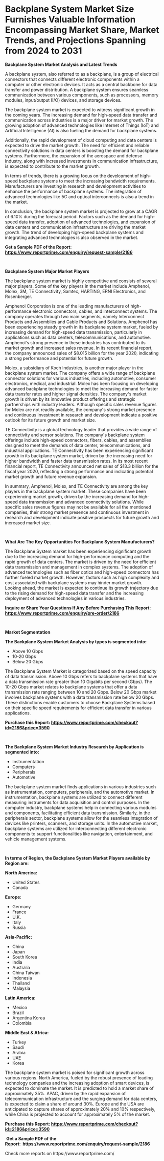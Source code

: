<p><h1>Backplane System Market Size Furnishes Valuable Information Encompassing Market Share, Market Trends, and Projections Spanning from 2024 to 2031</h1></p><p><strong>Backplane System Market Analysis and Latest Trends</strong></p>
<p><p>A backplane system, also referred to as a backplane, is a group of electrical connectors that connects different electronic components within a computer or other electronic devices. It acts as a central backbone for data transfer and power distribution. A backplane system ensures seamless communication between various components, such as processors, memory modules, input/output (I/O) devices, and storage devices.</p><p>The backplane system market is expected to witness significant growth in the coming years. The increasing demand for high-speed data transfer and communication across industries is a major driver for market growth. The growing adoption of advanced technologies like Internet of Things (IoT) and Artificial Intelligence (AI) is also fueling the demand for backplane systems.</p><p>Additionally, the rapid development of cloud computing and data centers is expected to drive the market growth. The need for efficient and reliable connectivity solutions in data centers is boosting the demand for backplane systems. Furthermore, the expansion of the aerospace and defense industry, along with increased investments in communication infrastructure, is expected to contribute to the market growth.</p><p>In terms of trends, there is a growing focus on the development of high-speed backplane systems to meet the increasing bandwidth requirements. Manufacturers are investing in research and development activities to enhance the performance of backplane systems. The integration of advanced technologies like 5G and optical interconnects is also a trend in the market.</p><p>In conclusion, the backplane system market is projected to grow at a CAGR of 6.10% during the forecast period. Factors such as the demand for high-speed data transfer, adoption of advanced technologies, and expansion of data centers and communication infrastructure are driving the market growth. The trend of developing high-speed backplane systems and integrating advanced technologies is also observed in the market.</p></p>
<p><strong>Get a Sample PDF of the Report:&nbsp; <a href="https://www.reportprime.com/enquiry/request-sample/2186">https://www.reportprime.com/enquiry/request-sample/2186</a></strong></p>
<p>&nbsp;</p>
<p><strong>Backplane System Major Market Players</strong></p>
<p><p>The backplane system market is highly competitive and consists of several major players. Some of the key players in the market include Amphenol, Molex, 3M, TE Connectivity, Samtec, HARTING, ERNI Electronics, and Rosenberger.</p><p>Amphenol Corporation is one of the leading manufacturers of high-performance electronic connectors, cables, and interconnect systems. The company operates through two main segments, namely Interconnect Products and Assemblies and Cable Products and Solutions. Amphenol has been experiencing steady growth in its backplane system market, fueled by increasing demand for high-speed data transmission, particularly in applications such as data centers, telecommunications, and automotive. Amphenol's strong presence in these industries has contributed to its market growth and increased sales revenue. In its recent financial report, the company announced sales of $8.015 billion for the year 2020, indicating a strong performance and potential for future growth.</p><p>Molex, a subsidiary of Koch Industries, is another major player in the backplane system market. The company offers a wide range of backplane connector solutions for various industries, including automotive, consumer electronics, medical, and industrial. Molex has been focusing on developing advanced backplane technologies to meet the increasing demand for faster data transfer rates and higher signal densities. The company's market growth is driven by its innovative product offerings and strategic partnerships with industry leaders. Although specific sales revenue figures for Molex are not readily available, the company's strong market presence and continuous investment in research and development indicate a positive outlook for its future growth and market size.</p><p>TE Connectivity is a global technology leader that provides a wide range of connectivity and sensor solutions. The company's backplane system offerings include high-speed connectors, fibers, cables, and assemblies designed to meet the demands of data center, telecommunications, and industrial applications. TE Connectivity has been experiencing significant growth in its backplane system market, driven by the increasing need for higher bandwidth and faster data transmission rates. In its most recent financial report, TE Connectivity announced net sales of $13.3 billion for the fiscal year 2020, reflecting a strong performance and indicating potential market growth and future revenue expansion.</p><p>In summary, Amphenol, Molex, and TE Connectivity are among the key players in the backplane system market. These companies have been experiencing market growth, driven by the increasing demand for high-speed data transmission and advanced connectivity solutions. While specific sales revenue figures may not be available for all the mentioned companies, their strong market presence and continuous investment in research and development indicate positive prospects for future growth and increased market size.</p></p>
<p>&nbsp;</p>
<p><strong>What Are The Key Opportunities For Backplane System Manufacturers?</strong></p>
<p><p>The Backplane System market has been experiencing significant growth due to the increasing demand for high-performance computing and the rapid growth of data centers. The market is driven by the need for efficient data transmission and management in complex systems. The adoption of advanced technologies such as fiber optics and high-speed connectors has further fueled market growth. However, factors such as high complexity and cost associated with backplane systems may hinder market growth. Looking ahead, the market is expected to continue its growth trajectory due to the rising demand for high-speed data transfer and the increasing deployment of advanced technologies in various industries.</p></p>
<p><strong>Inquire or Share Your Questions If Any Before Purchasing This Report: <a href="https://www.reportprime.com/enquiry/pre-order/2186">https://www.reportprime.com/enquiry/pre-order/2186</a></strong></p>
<p>&nbsp;</p>
<p><strong>Market Segmentation</strong></p>
<p><strong>The Backplane System Market Analysis by types is segmented into:</strong></p>
<p><ul><li>Above 10 Gbps</li><li>10-20 Gbps</li><li>Below 20 Gbps</li></ul></p>
<p><p>The Backplane System Market is categorized based on the speed capacity of data transmission. Above 10 Gbps refers to backplane systems that have a data transmission rate greater than 10 Gigabits per second (Gbps). The 10-20 Gbps market relates to backplane systems that offer a data transmission rate ranging between 10 and 20 Gbps. Below 20 Gbps market involves backplane systems with a data transmission rate below 20 Gbps. These distinctions enable customers to choose Backplane Systems based on their specific speed requirements for efficient data transfer in various applications.</p></p>
<p><strong>Purchase this Report:&nbsp;<a href="https://www.reportprime.com/checkout?id=2186&price=3590">https://www.reportprime.com/checkout?id=2186&price=3590</a></strong></p>
<p>&nbsp;</p>
<p><strong>The Backplane System Market Industry Research by Application is segmented into:</strong></p>
<p><ul><li>Instrumentation</li><li>Computers</li><li>Peripherals</li><li>Automotive</li></ul></p>
<p><p>The backplane system market finds applications in various industries such as instrumentation, computers, peripherals, and the automotive market. In instrumentation, backplane systems are utilized to connect different measuring instruments for data acquisition and control purposes. In the computer industry, backplane systems help in connecting various modules and components, facilitating efficient data transmission. Similarly, in the peripherals sector, backplane systems allow for the seamless integration of devices like printers, scanners, and storage units. In the automotive market, backplane systems are utilized for interconnecting different electronic components to support functionalities like navigation, entertainment, and vehicle management systems.</p></p>
<p>&nbsp;</p>
<p><strong>In terms of Region, the Backplane System Market Players available by Region are:</strong></p>
<p>
    <p> <strong> North America: </strong>
        <ul>
            <li>United States</li>
            <li>Canada</li>
        </ul>
        </p> 
    <p> <strong> Europe: </strong>
        <ul>
            <li>Germany</li>
            <li>France</li>
            <li>U.K.</li>
            <li>Italy</li>
            <li>Russia</li>
        </ul>
        </p> 
    <p> <strong> Asia-Pacific: </strong>
        <ul>
            <li>China</li>
            <li>Japan</li>
            <li>South Korea</li>
            <li>India</li>
            <li>Australia</li>
            <li>China Taiwan</li>
            <li>Indonesia</li>
            <li>Thailand</li>
            <li>Malaysia</li>
        </ul>
        </p> 
    <p> <strong> Latin America: </strong>
        <ul>
            <li>Mexico</li>
            <li>Brazil</li>
            <li>Argentina Korea</li>
            <li>Colombia</li>
        </ul>
        </p> 
    <p> <strong> Middle East & Africa: </strong>
        <ul>
            <li>Turkey</li>
            <li>Saudi</li>
            <li>Arabia</li>
            <li>UAE</li>
            <li>Korea</li>
        </ul>
    </p>
    </p>
<p><p>The backplane system market is poised for significant growth across various regions. North America, fueled by the robust presence of leading technology companies and the increasing adoption of smart devices, is expected to dominate the market. It is predicted to hold a market share of approximately 35%. APAC, driven by the rapid expansion of telecommunication infrastructure and the surging demand for data centers, is expected to claim a share of around 30%. Europe and the USA are anticipated to capture shares of approximately 20% and 10% respectively, while China is projected to account for approximately 5% of the market.</p></p>
<p><strong>Purchase this Report: <a href="https://www.reportprime.com/checkout?id=2186&price=3590">https://www.reportprime.com/checkout?id=2186&price=3590</a></strong></p>
<p>&nbsp;<strong>Get a Sample PDF of the Report:&nbsp;&nbsp;<a href="https://www.reportprime.com/enquiry/request-sample/2186">https://www.reportprime.com/enquiry/request-sample/2186</a></strong></p>
<p><strong></strong></p>
<p>Check more reports on https://www.reportprime.com/</p>